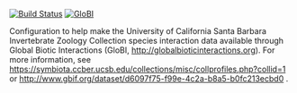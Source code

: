 [![Build Status](https://travis-ci.org/globalbioticinteractions/ucsb-izc.svg)](https://travis-ci.org/globalbioticinteractions/ucsb-izc) [![GloBI](http://api.globalbioticinteractions.org/interaction.svg?accordingTo=globi:globalbioticinteractions/ucsb-izc)](http://globalbioticinteractions.org/?accordingTo=globi:globalbioticinteractions/ucsb-izc) 

Configuration to help make the University of California Santa Barbara Invertebrate Zoology Collection species interaction data available through Global Biotic Interactions (GloBI, http://globalbioticinteractions.org). For more information, see https://symbiota.ccber.ucsb.edu/collections/misc/collprofiles.php?collid=1 or http://www.gbif.org/dataset/d6097f75-f99e-4c2a-b8a5-b0fc213ecbd0 .

